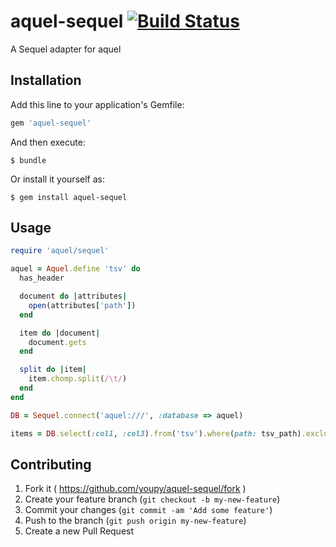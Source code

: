 # aquel-sequel [![Build Status](https://travis-ci.org/youpy/aquel-sequel.svg)](https://travis-ci.org/youpy/aquel-sequel)

A Sequel adapter for aquel

## Installation

Add this line to your application's Gemfile:

```ruby
gem 'aquel-sequel'
```

And then execute:

    $ bundle

Or install it yourself as:

    $ gem install aquel-sequel

## Usage

```ruby
require 'aquel/sequel'

aquel = Aquel.define 'tsv' do
  has_header

  document do |attributes|
    open(attributes['path'])
  end

  item do |document|
    document.gets
  end

  split do |item|
    item.chomp.split(/\t/)
  end
end

DB = Sequel.connect('aquel:///', :database => aquel)
```

```ruby
items = DB.select(:col1, :col3).from('tsv').where(path: tsv_path).exclude(col1: 'foo1').all
```

## Contributing

1. Fork it ( https://github.com/youpy/aquel-sequel/fork )
2. Create your feature branch (`git checkout -b my-new-feature`)
3. Commit your changes (`git commit -am 'Add some feature'`)
4. Push to the branch (`git push origin my-new-feature`)
5. Create a new Pull Request
